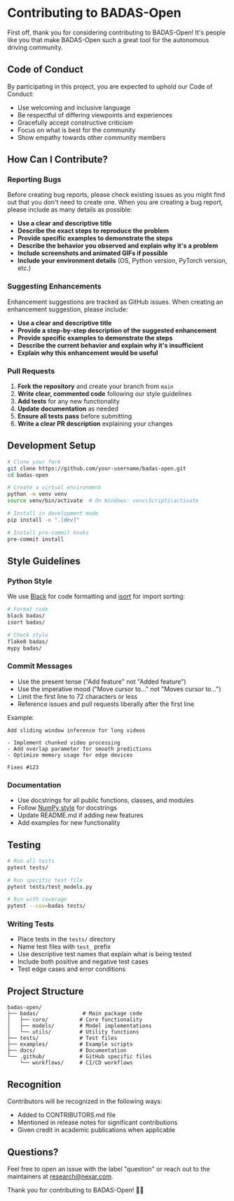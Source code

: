 # Contributing to BADAS-Open

First off, thank you for considering contributing to BADAS-Open! It's people like you that make BADAS-Open such a great tool for the autonomous driving community.

## Code of Conduct

By participating in this project, you are expected to uphold our Code of Conduct:
- Use welcoming and inclusive language
- Be respectful of differing viewpoints and experiences
- Gracefully accept constructive criticism
- Focus on what is best for the community
- Show empathy towards other community members

## How Can I Contribute?

### Reporting Bugs

Before creating bug reports, please check existing issues as you might find out that you don't need to create one. When you are creating a bug report, please include as many details as possible:

- **Use a clear and descriptive title**
- **Describe the exact steps to reproduce the problem**
- **Provide specific examples to demonstrate the steps**
- **Describe the behavior you observed and explain why it's a problem**
- **Include screenshots and animated GIFs if possible**
- **Include your environment details** (OS, Python version, PyTorch version, etc.)

### Suggesting Enhancements

Enhancement suggestions are tracked as GitHub issues. When creating an enhancement suggestion, please include:

- **Use a clear and descriptive title**
- **Provide a step-by-step description of the suggested enhancement**
- **Provide specific examples to demonstrate the steps**
- **Describe the current behavior and explain why it's insufficient**
- **Explain why this enhancement would be useful**

### Pull Requests

1. **Fork the repository** and create your branch from `main`
2. **Write clear, commented code** following our style guidelines
3. **Add tests** for any new functionality
4. **Update documentation** as needed
5. **Ensure all tests pass** before submitting
6. **Write a clear PR description** explaining your changes

## Development Setup

```bash
# Clone your fork
git clone https://github.com/your-username/badas-open.git
cd badas-open

# Create a virtual environment
python -m venv venv
source venv/bin/activate  # On Windows: venv\Scripts\activate

# Install in development mode
pip install -e ".[dev]"

# Install pre-commit hooks
pre-commit install
```

## Style Guidelines

### Python Style

We use [Black](https://github.com/psf/black) for code formatting and [isort](https://github.com/PyCQA/isort) for import sorting:

```bash
# Format code
black badas/
isort badas/

# Check style
flake8 badas/
mypy badas/
```

### Commit Messages

- Use the present tense ("Add feature" not "Added feature")
- Use the imperative mood ("Move cursor to..." not "Moves cursor to...")
- Limit the first line to 72 characters or less
- Reference issues and pull requests liberally after the first line

Example:
```
Add sliding window inference for long videos

- Implement chunked video processing
- Add overlap parameter for smooth predictions
- Optimize memory usage for edge devices

Fixes #123
```

### Documentation

- Use docstrings for all public functions, classes, and modules
- Follow [NumPy style](https://numpydoc.readthedocs.io/en/latest/format.html) for docstrings
- Update README.md if adding new features
- Add examples for new functionality

## Testing

```bash
# Run all tests
pytest tests/

# Run specific test file
pytest tests/test_models.py

# Run with coverage
pytest --cov=badas tests/
```

### Writing Tests

- Place tests in the `tests/` directory
- Name test files with `test_` prefix
- Use descriptive test names that explain what is being tested
- Include both positive and negative test cases
- Test edge cases and error conditions

## Project Structure

```
badas-open/
├── badas/              # Main package code
│   ├── core/          # Core functionality
│   ├── models/        # Model implementations
│   └── utils/         # Utility functions
├── tests/             # Test files
├── examples/          # Example scripts
├── docs/              # Documentation
└── .github/           # GitHub specific files
    └── workflows/     # CI/CD workflows
```

## Recognition

Contributors will be recognized in the following ways:
- Added to CONTRIBUTORS.md file
- Mentioned in release notes for significant contributions
- Given credit in academic publications when applicable

## Questions?

Feel free to open an issue with the label "question" or reach out to the maintainers at research@nexar.com.

Thank you for contributing to BADAS-Open! 🚗💨